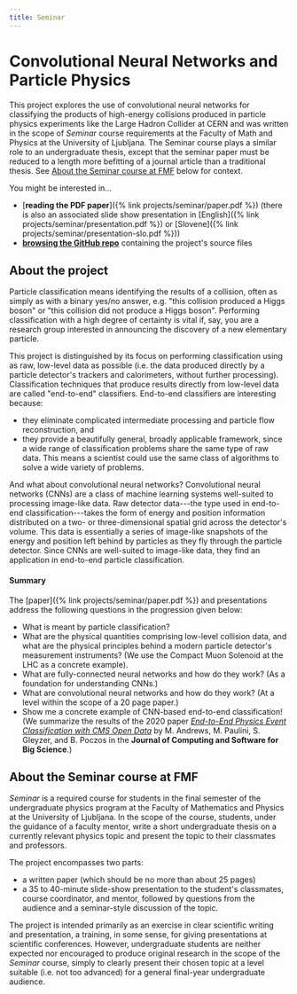 ```yaml
---
title: Seminar
---
```

# Convolutional Neural Networks and Particle Physics
This project explores the use of convolutional neural networks for classifying the products of high-energy collisions produced in particle physics experiments like the Large Hadron Collider at CERN and was written in the scope of *Seminar* course requirements at the Faculty of Math and Physics at the University of Ljubljana.
The Seminar course plays a similar role to an undergraduate thesis, except that the seminar paper must be reduced to a length more befitting of a journal article than a traditional thesis.
See [About the Seminar course at FMF](#about-the-seminar-course-at-fmf) below for context. 

You might be interested in...

- [**reading the PDF paper**]({% link projects/seminar/paper.pdf %}) (there is also an associated slide show presentation in [English]({% link projects/seminar/presentation.pdf %}) or [Slovene]({% link projects/seminar/presentation-slo.pdf %}))
- [**browsing the GitHub repo**](https://github.com/ejmastnak/fmf-seminar)  containing the project's source files

## About the project
Particle classification means identifying the results of a collision, often as simply as with a binary yes/no answer, e.g. "this collision produced a Higgs boson" or "this collision did not produce a Higgs boson". Performing classification with a high degree of certainty is vital if, say, you are a research group interested in announcing the discovery of a new elementary particle.

This project is distinguished by its focus on performing classification using as raw, low-level data as possible (i.e. the data produced directly by a particle detector's trackers and calorimeters, without further processing). Classification techniques that produce results directly from low-level data are called "end-to-end" classifiers. End-to-end classifiers are interesting because:
- they eliminate complicated intermediate processing and particle flow reconstruction, and
- they provide a beautifully general, broadly applicable framework, since a wide range of classification problems share the same type of raw data. This means a scientist could use the same class of algorithms to solve a wide variety of problems.

And what about convolutional neural networks? Convolutional neural networks (CNNs) are a class of machine learning systems well-suited to processing image-like data. Raw detector data---the type used in end-to-end classification---takes the form of energy and position information distributed on a two- or three-dimensional spatial grid across the detector's volume. This data is essentially a series of image-like snapshots of the energy and position left behind by particles as they fly through the particle detector. Since CNNs are well-suited to image-like data, they find an application in end-to-end particle classification.

#### Summary
The [paper]({% link projects/seminar/paper.pdf %}) and presentations address the following questions in the progression given below:
- What is meant by particle classification?
- What are the physical quantities comprising low-level collision data, and what are the physical principles behind a modern particle detector's measurement instruments? (We use the Compact Muon Solenoid at the LHC as a concrete example).
- What are fully-connected neural networks and how do they work? (As a foundation for understanding CNNs.)
- What are convolutional neural networks and how do they work? (At a level within the scope of a 20 page paper.)
- Show me a concrete example of CNN-based end-to-end classification! (We summarize the results of the 2020 paper [*End-to-End Physics Event Classification with CMS Open Data*](https://link.springer.com/article/10.1007/s41781-020-00038-8) by M. Andrews, M. Paulini, S. Gleyzer, and B. Poczos in the **Journal of Computing and Software for Big Science**.)

## About the Seminar course at FMF
*Seminar* is a required course for students in the final semester of the undergraduate physics program at the Faculty of Mathematics and Physics at the University of Ljubljana. In the scope of the course, students, under the guidance of a faculty mentor, write a short undergraduate thesis on a currently relevant physics topic and present the topic to their classmates and professors.

The project encompasses two parts:

- a written paper (which should be no more than about 25 pages)
- a 35 to 40-minute slide-show presentation to the student's classmates, course coordinator, and mentor, followed by questions from the audience and a seminar-style discussion of the topic.

The project is intended primarily as an exercise in clear scientific writing and presentation, a training, in some sense, for giving presentations at scientific conferences. However, undergraduate students are neither expected nor encouraged to produce original research in the scope of the *Seminar* course, simply to clearly present their chosen topic at a level suitable (i.e. not too advanced) for a general final-year undergraduate audience.

